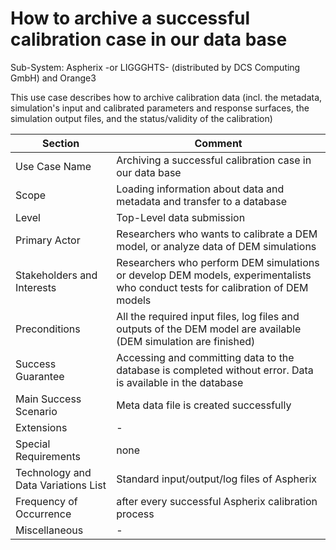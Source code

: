 How to archive a successful calibration case in our data base
======================

Sub-System: Aspherix -or LIGGGHTS- (distributed by DCS Computing GmbH) and Orange3

This use case describes how to archive calibration data (incl. the metadata, simulation's input and calibrated parameters and response surfaces, the simulation output files, and the status/validity of the calibration)


| Section                             | Comment                                                      |
| ----------------------------------- | ------------------------------------------------------------ |
| Use Case Name                       | Archiving a successful calibration case in our data base     |
| Scope                               | Loading information about data and metadata and transfer to a database |
| Level                               | Top-Level data submission                                    |
| Primary Actor                       | Researchers who wants to calibrate a DEM model, or analyze data of DEM simulations |
| Stakeholders and Interests          | Researchers who perform DEM simulations or develop DEM models, experimentalists who conduct tests for calibration of DEM models |
| Preconditions                       | All the required input files, log files and outputs of the DEM model are available (DEM simulation are finished) |
| Success Guarantee                   | Accessing and committing data to the database is completed without error. Data is available in the database |
| Main Success Scenario               | Meta data file is created successfully                       |
| Extensions                          | -                                                            |
| Special Requirements                | none                                                         |
| Technology and Data Variations List | Standard input/output/log files of Aspherix                  |
| Frequency of Occurrence             | after every successful Aspherix calibration process          |
| Miscellaneous                       | -                                                            |